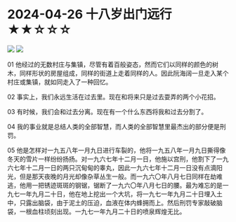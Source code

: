 # 2024-04-26 十八岁出门远行 ★★☆☆☆



![](2024-04-26%20%E5%8D%81%E5%85%AB%E5%B2%81%E5%87%BA%E9%97%A8%E8%BF%9C%E8%A1%8C%20%E2%98%85%E2%98%85%E2%98%86%E2%98%86%E2%98%86/image.png)
![](https://cdn.jsdelivr.net/gh/CourseRye/ScreenShot@master/uPic/sHwdGs.png)

01 他经过的无数村庄与集镇，尽管有着百般姿态，然而它们以同样的颜色的树木，同样形状的房屋组成，同样的街道上走着同样的人。因此阮海阔一旦走入某个村庄或集镇，就如同走入了一种回忆。

02 事实上，我们永远生活在过去里。现在和将来只是过去耍弄的两个小花招。

03 有时候，我们会和过去分离。现在有一个什么东西将我和过去分割了。

04 我的事业就是总结人类的全部智慧，而人类的全部智慧里最杰出的部分便是刑罚。

05 他是怎样对一九五八年一月九日进行车裂的，他将一九五八年一月九日撕得像冬天的雪片一样纷纷扬扬。对一九六七年十二月一日，他施以宫刑，他割下了一九六七年十二月一日的两只沉甸甸的睾丸，因此一九六七年十二月一日没有点滴阳光，但是那天夜晚的月光却像杂草丛生一般。而一九六〇年八月七日同样在劫难逃，他用一把锈迹斑斑的钢锯，锯断了一九六〇年八月七日的腰。最为难忘的是一九七一年九月二十日，他在地上挖出一个大坑，将一九七一年九月二十日埋入土中，只露出脑袋，由于泥土的压迫，血液在体内蜂拥而上。然后刑罚专家敲破脑袋，一根血柱顷刻出现。一九七一年九月二十日的喷泉辉煌无比。